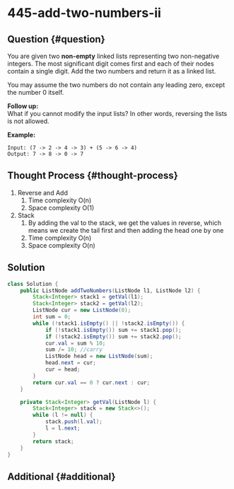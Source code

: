 # 445-add-two-numbers-ii

## Question {#question}

You are given two **non-empty** linked lists representing two non-negative integers. The most significant digit comes first and each of their nodes contain a single digit. Add the two numbers and return it as a linked list.

You may assume the two numbers do not contain any leading zero, except the number 0 itself.

**Follow up:**  
What if you cannot modify the input lists? In other words, reversing the lists is not allowed.

**Example:**

```text
Input: (7 -> 2 -> 4 -> 3) + (5 -> 6 -> 4)
Output: 7 -> 8 -> 0 -> 7
```

## Thought Process {#thought-process}

1. Reverse and Add
   1. Time complexity O\(n\)
   2. Space complexity O\(1\)
2. Stack
   1. By adding the val to the stack, we get the values in reverse, which means we create the tail first and then adding the head one by one
   2. Time complexity O\(n\)
   3. Space complexity O\(n\)

## Solution

```java
class Solution {
    public ListNode addTwoNumbers(ListNode l1, ListNode l2) {
        Stack<Integer> stack1 = getVal(l1);
        Stack<Integer> stack2 = getVal(l2);
        ListNode cur = new ListNode(0);
        int sum = 0;
        while (!stack1.isEmpty() || !stack2.isEmpty()) {
            if (!stack1.isEmpty()) sum += stack1.pop();
            if (!stack2.isEmpty()) sum += stack2.pop();
            cur.val = sum % 10;
            sum /= 10; //carry
            ListNode head = new ListNode(sum);
            head.next = cur;
            cur = head;
        }
        return cur.val == 0 ? cur.next : cur;
    }

    private Stack<Integer> getVal(ListNode l) {
        Stack<Integer> stack = new Stack<>();
        while (l != null) {
            stack.push(l.val);
            l = l.next;
        }
        return stack;
    }
}
```

## Additional {#additional}

